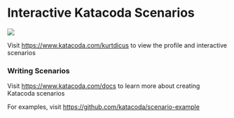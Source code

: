 # Interactive Katacoda Scenarios

[![](http://shields.katacoda.com/katacoda/kurtdicus/count.svg)](https://www.katacoda.com/kurtdicus "Get your profile on Katacoda.com")

Visit https://www.katacoda.com/kurtdicus to view the profile and interactive scenarios

### Writing Scenarios
Visit https://www.katacoda.com/docs to learn more about creating Katacoda scenarios

For examples, visit https://github.com/katacoda/scenario-example
